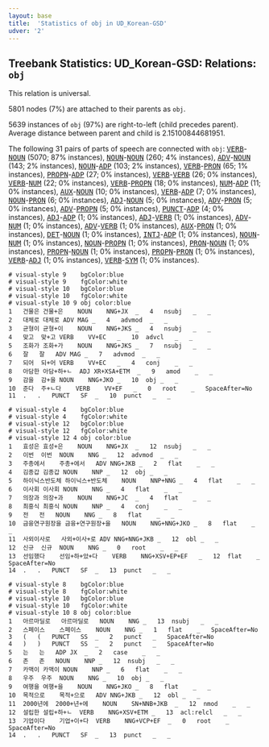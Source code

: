 ```yaml
---
layout: base
title:  'Statistics of obj in UD_Korean-GSD'
udver: '2'
---
```


## Treebank Statistics: UD_Korean-GSD: Relations: `obj`

This relation is universal.

5801 nodes (7%) are attached to their parents as `obj`.

5639 instances of `obj` (97%) are right-to-left (child precedes parent).
Average distance between parent and child is 2.15100844681951.

The following 31 pairs of parts of speech are connected with `obj`: <tt><a href="ko_gsd-pos-VERB.html">VERB</a></tt>-<tt><a href="ko_gsd-pos-NOUN.html">NOUN</a></tt> (5070; 87% instances), <tt><a href="ko_gsd-pos-NOUN.html">NOUN</a></tt>-<tt><a href="ko_gsd-pos-NOUN.html">NOUN</a></tt> (260; 4% instances), <tt><a href="ko_gsd-pos-ADV.html">ADV</a></tt>-<tt><a href="ko_gsd-pos-NOUN.html">NOUN</a></tt> (143; 2% instances), <tt><a href="ko_gsd-pos-NOUN.html">NOUN</a></tt>-<tt><a href="ko_gsd-pos-ADP.html">ADP</a></tt> (103; 2% instances), <tt><a href="ko_gsd-pos-VERB.html">VERB</a></tt>-<tt><a href="ko_gsd-pos-PRON.html">PRON</a></tt> (65; 1% instances), <tt><a href="ko_gsd-pos-PROPN.html">PROPN</a></tt>-<tt><a href="ko_gsd-pos-ADP.html">ADP</a></tt> (27; 0% instances), <tt><a href="ko_gsd-pos-VERB.html">VERB</a></tt>-<tt><a href="ko_gsd-pos-VERB.html">VERB</a></tt> (26; 0% instances), <tt><a href="ko_gsd-pos-VERB.html">VERB</a></tt>-<tt><a href="ko_gsd-pos-NUM.html">NUM</a></tt> (22; 0% instances), <tt><a href="ko_gsd-pos-VERB.html">VERB</a></tt>-<tt><a href="ko_gsd-pos-PROPN.html">PROPN</a></tt> (18; 0% instances), <tt><a href="ko_gsd-pos-NUM.html">NUM</a></tt>-<tt><a href="ko_gsd-pos-ADP.html">ADP</a></tt> (11; 0% instances), <tt><a href="ko_gsd-pos-AUX.html">AUX</a></tt>-<tt><a href="ko_gsd-pos-NOUN.html">NOUN</a></tt> (10; 0% instances), <tt><a href="ko_gsd-pos-VERB.html">VERB</a></tt>-<tt><a href="ko_gsd-pos-ADP.html">ADP</a></tt> (7; 0% instances), <tt><a href="ko_gsd-pos-NOUN.html">NOUN</a></tt>-<tt><a href="ko_gsd-pos-PRON.html">PRON</a></tt> (6; 0% instances), <tt><a href="ko_gsd-pos-ADJ.html">ADJ</a></tt>-<tt><a href="ko_gsd-pos-NOUN.html">NOUN</a></tt> (5; 0% instances), <tt><a href="ko_gsd-pos-ADV.html">ADV</a></tt>-<tt><a href="ko_gsd-pos-PRON.html">PRON</a></tt> (5; 0% instances), <tt><a href="ko_gsd-pos-ADV.html">ADV</a></tt>-<tt><a href="ko_gsd-pos-PROPN.html">PROPN</a></tt> (5; 0% instances), <tt><a href="ko_gsd-pos-PUNCT.html">PUNCT</a></tt>-<tt><a href="ko_gsd-pos-ADP.html">ADP</a></tt> (4; 0% instances), <tt><a href="ko_gsd-pos-ADJ.html">ADJ</a></tt>-<tt><a href="ko_gsd-pos-ADP.html">ADP</a></tt> (1; 0% instances), <tt><a href="ko_gsd-pos-ADJ.html">ADJ</a></tt>-<tt><a href="ko_gsd-pos-VERB.html">VERB</a></tt> (1; 0% instances), <tt><a href="ko_gsd-pos-ADV.html">ADV</a></tt>-<tt><a href="ko_gsd-pos-NUM.html">NUM</a></tt> (1; 0% instances), <tt><a href="ko_gsd-pos-ADV.html">ADV</a></tt>-<tt><a href="ko_gsd-pos-VERB.html">VERB</a></tt> (1; 0% instances), <tt><a href="ko_gsd-pos-AUX.html">AUX</a></tt>-<tt><a href="ko_gsd-pos-PRON.html">PRON</a></tt> (1; 0% instances), <tt><a href="ko_gsd-pos-DET.html">DET</a></tt>-<tt><a href="ko_gsd-pos-NOUN.html">NOUN</a></tt> (1; 0% instances), <tt><a href="ko_gsd-pos-INTJ.html">INTJ</a></tt>-<tt><a href="ko_gsd-pos-ADP.html">ADP</a></tt> (1; 0% instances), <tt><a href="ko_gsd-pos-NOUN.html">NOUN</a></tt>-<tt><a href="ko_gsd-pos-NUM.html">NUM</a></tt> (1; 0% instances), <tt><a href="ko_gsd-pos-NOUN.html">NOUN</a></tt>-<tt><a href="ko_gsd-pos-PROPN.html">PROPN</a></tt> (1; 0% instances), <tt><a href="ko_gsd-pos-PRON.html">PRON</a></tt>-<tt><a href="ko_gsd-pos-NOUN.html">NOUN</a></tt> (1; 0% instances), <tt><a href="ko_gsd-pos-PROPN.html">PROPN</a></tt>-<tt><a href="ko_gsd-pos-NOUN.html">NOUN</a></tt> (1; 0% instances), <tt><a href="ko_gsd-pos-PROPN.html">PROPN</a></tt>-<tt><a href="ko_gsd-pos-PRON.html">PRON</a></tt> (1; 0% instances), <tt><a href="ko_gsd-pos-VERB.html">VERB</a></tt>-<tt><a href="ko_gsd-pos-ADJ.html">ADJ</a></tt> (1; 0% instances), <tt><a href="ko_gsd-pos-VERB.html">VERB</a></tt>-<tt><a href="ko_gsd-pos-SYM.html">SYM</a></tt> (1; 0% instances).


~~~ conllu
# visual-style 9	bgColor:blue
# visual-style 9	fgColor:white
# visual-style 10	bgColor:blue
# visual-style 10	fgColor:white
# visual-style 10 9 obj	color:blue
1	건물은	건물+은	NOUN	NNG+JX	_	4	nsubj	_	_
2	대체로	대체로	ADV	MAG	_	4	advmod	_	_
3	균형이	균형+이	NOUN	NNG+JKS	_	4	nsubj	_	_
4	맞고	맞+고	VERB	VV+EC	_	10	advcl	_	_
5	조화가	조화+가	NOUN	NNG+JKS	_	7	nsubj	_	_
6	잘	잘	ADV	MAG	_	7	advmod	_	_
7	되어	되+어	VERB	VV+EC	_	4	conj	_	_
8	아담한	아담+하+ㄴ	ADJ	XR+XSA+ETM	_	9	amod	_	_
9	감을	감+을	NOUN	NNG+JKO	_	10	obj	_	_
10	준다	주+ㄴ다	VERB	VV+EF	_	0	root	_	SpaceAfter=No
11	.	.	PUNCT	SF	_	10	punct	_	_

~~~


~~~ conllu
# visual-style 4	bgColor:blue
# visual-style 4	fgColor:white
# visual-style 12	bgColor:blue
# visual-style 12	fgColor:white
# visual-style 12 4 obj	color:blue
1	효성은	효성+은	NOUN	NNG+JX	_	12	nsubj	_	_
2	이번	이번	NOUN	NNG	_	12	advmod	_	_
3	주총에서	주총+에서	ADV	NNG+JKB	_	2	flat	_	_
4	김종갑	김종갑	NOUN	NNP	_	12	obj	_	_
5	하이닉스반도체	하이닉스+반도체	NOUN	NNP+NNG	_	4	flat	_	_
6	이사회	이사회	NOUN	NNG	_	4	flat	_	_
7	의장과	의장+과	NOUN	NNG+JC	_	4	flat	_	_
8	최흥식	최흥식	NOUN	NNP	_	4	conj	_	_
9	전	전	NOUN	NNG	_	8	flat	_	_
10	금융연구원장을	금융+연구원장+을	NOUN	NNG+NNG+JKO	_	8	flat	_	_
11	사외이사로	사외+이사+로	ADV	NNG+NNG+JKB	_	12	obl	_	_
12	신규	신규	NOUN	NNG	_	0	root	_	_
13	선임했다	선임+하+았+다	VERB	NNG+XSV+EP+EF	_	12	flat	_	SpaceAfter=No
14	.	.	PUNCT	SF	_	13	punct	_	_

~~~


~~~ conllu
# visual-style 8	bgColor:blue
# visual-style 8	fgColor:white
# visual-style 10	bgColor:blue
# visual-style 10	fgColor:white
# visual-style 10 8 obj	color:blue
1	아르마딜로	아르마딜로	NOUN	NNG	_	13	nsubj	_	_
2	스페이스	스페이스	NOUN	NNG	_	1	flat	_	SpaceAfter=No
3	(	(	PUNCT	SS	_	2	punct	_	SpaceAfter=No
4	)	)	PUNCT	SS	_	2	punct	_	SpaceAfter=No
5	는	는	ADP	JX	_	2	case	_	_
6	존	존	NOUN	NNP	_	12	nsubj	_	_
7	카맥이	카맥이	NOUN	NNP	_	6	flat	_	_
8	우주	우주	NOUN	NNG	_	10	obj	_	_
9	여행을	여행+을	NOUN	NNG+JKO	_	8	flat	_	_
10	목적으로	목적+으로	ADV	NNG+JKB	_	12	obl	_	_
11	2000년에	2000+년+에	NOUN	SN+NNB+JKB	_	12	nmod	_	_
12	설립한	설립+하+ㄴ	VERB	NNG+XSV+ETM	_	13	acl:relcl	_	_
13	기업이다	기업+이+다	VERB	NNG+VCP+EF	_	0	root	_	SpaceAfter=No
14	.	.	PUNCT	SF	_	13	punct	_	_

~~~


